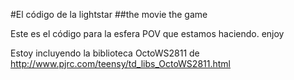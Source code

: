 #El código de la lightstar
##the movie the game

Este es el código para la esfera POV que estamos haciendo. enjoy

Estoy incluyendo la biblioteca OctoWS2811 de http://www.pjrc.com/teensy/td_libs_OctoWS2811.html